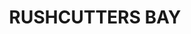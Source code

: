 ---
lastmod: '2025-04-06T06:05:20+00:00'
latitude: -33.873599
layout: suburb
longitude: 151.221626
postcode: '2011'
state: NSW
title: RUSHCUTTERS BAY
url: /nsw/rushcutters-bay/
---